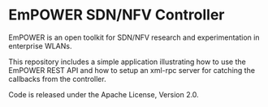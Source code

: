 EmPOWER SDN/NFV Controller
==========================

EmPOWER is an open toolkit for SDN/NFV research and experimentation in
enterprise WLANs.

This repository includes a simple application illustrating how to use the
EmPOWER REST API and how to setup an xml-rpc server for catching the callbacks
from the controller.

Code is released under the Apache License, Version 2.0.

